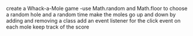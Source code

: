create a Whack-a-Mole game
-use Math.random and Math.floor to choose a random hole and a random time
make the moles go up and down by adding and removing a class
add an event listener for the click event on each mole
keep track of the score 